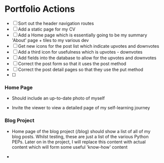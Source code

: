 # Portfolio Actions

- [ ] Sort out the header navigation routes
- [ ] Add a static page for my CV
- [ ] Add a Home page which is essentially going to be my summary 'About' page + tiles to my various dev
- [ ] Get new icons for the post list which indicate upvotes and downvotes
- [ ] Add a third icon for usefulness which is upvotes - downvotes
- [ ] Add fields into the database to allow for the upvotes and downvotes
- [ ] Correct the post form so that it uses the post method
- [ ] Correct the post detail pages so that they use the put method
- [ ] 


### Home Page

- Should include an up-to-date photo of myself

- Invite the viewer to view a detailed page of my self-learning journey

### Blog Project

- Home page of the blog project (/blog) should show a list of all of my blog posts. Whilst testing, these are just a list of the various Python PEPs. Later on in the project, I will replace this content with actual content which will form some useful 'know-how' content

- 